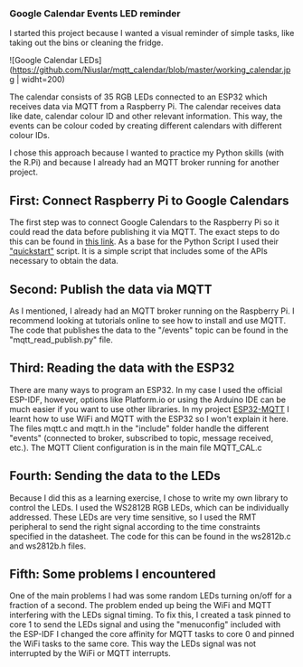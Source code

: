 ### Google Calendar Events LED reminder 



I started this project because I wanted a visual reminder of simple tasks, like taking out the bins 
or cleaning the fridge. 

![Google Calendar LEDs](https://github.com/Niuslar/mqtt_calendar/blob/master/working_calendar.jpg | widht=200)

The calendar consists of 35 RGB LEDs connected to an ESP32 which receives data via MQTT from a Raspberry Pi. The calendar receives data like date, calendar colour ID and other relevant information. This way, the events can be colour coded by creating different calendars with different colour IDs. 

I chose this approach because I wanted to practice my Python skills (with the R.Pi) and because I already had an MQTT broker running for another project. 

## First: Connect Raspberry Pi to Google Calendars 

The first step was to connect Google Calendars to the Raspberry Pi so it could read the data before publishing it via MQTT. The exact steps to do this can be found in [this link](https://developers.google.com/workspace/guides/getstarted-overview). As a base for the Python Script I used their ["quickstart"](https://developers.google.com/calendar/api/quickstart/python) script. It is a simple script that includes some of the APIs necessary to obtain the data. 

## Second: Publish the data via MQTT 

As I mentioned, I already had an MQTT broker running on the Raspberry Pi. I recommend looking at tutorials online to see how to install and use MQTT. The code that publishes the data to the "/events" topic can be found in the "mqtt_read_publish.py" file. 

## Third: Reading the data with the ESP32 

There are many ways to program an ESP32. In my case I used the official ESP-IDF, however, options like Platform.io or using the Arduino IDE can be much easier if you want to use other libraries. 
In my project [ESP32-MQTT](https://github.com/Niuslar/MQTT) I learnt how to use WiFi and MQTT with the ESP32 so I won't explain it here.
The files mqtt.c and mqtt.h in the "include" folder handle the different "events" (connected to broker, subscribed to topic, message received, etc.). The MQTT Client configuration is in the main file MQTT_CAL.c

## Fourth: Sending the data to the LEDs

Because I did this as a learning exercise, I chose to write my own library to control the LEDs. I used the WS2812B RGB LEDs, which can be individually addressed. These LEDs are very time sensitive, so I used the RMT peripheral to send the right signal according to the time constraints specified in the datasheet. The code for this can be found in the ws2812b.c and ws2812b.h files. 

## Fifth: Some problems I encountered 

One of the main problems I had was some random LEDs turning on/off for a fraction of a second. The problem ended up being the WiFi and MQTT interfering with the LEDs signal timing. To fix this, I created a task pinned to core 1 to send the LEDs signal and using the "menuconfig" included with the ESP-IDF I changed the core affinity for MQTT tasks to core 0 and pinned the WiFi tasks to the same core. This way the LEDs signal was not interrupted by the WiFi or MQTT interrupts. 

